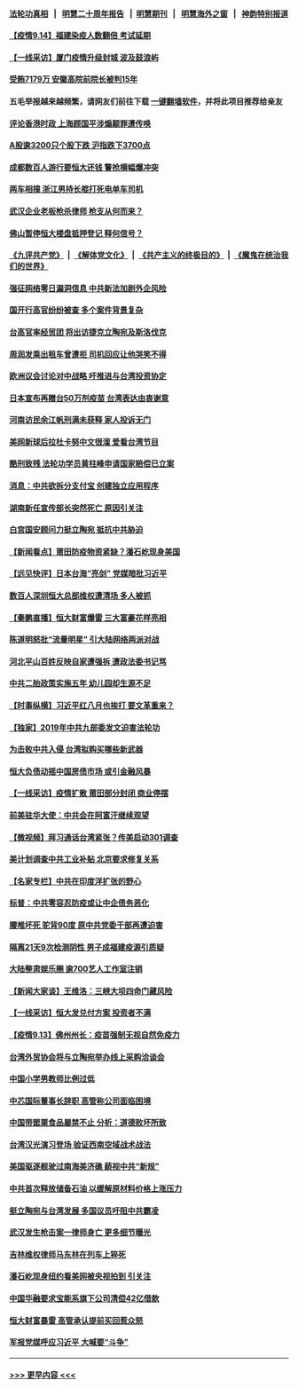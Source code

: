 #### [法轮功真相](https://github.com/gfw-breaker/truth/blob/master/README.md?t=0) &nbsp;&nbsp;|&nbsp;&nbsp; [明慧二十周年报告](https://github.com/gfw-breaker/mh-reports/blob/master/README.md?t=0) &nbsp;&nbsp;|&nbsp;&nbsp;[明慧期刊](https://github.com/gfw-breaker/mh-qikan) &nbsp;&nbsp;|&nbsp;&nbsp; [明慧海外之窗](https://github.com/gfw-breaker/mh-news/blob/master/README.md?t=0) &nbsp;&nbsp;|&nbsp;&nbsp; [神韵特别报道](https://github.com/gfw-breaker/mh-news/blob/master/shenyun.md?t=0)
#### [【疫情9.14】福建染疫人数翻倍 考试延期](../pages/nsc413/n13232904.md?t=09142150) 
#### [【一线采访】厦门疫情升级封城 波及鼓浪屿](../pages/nsc413/n13233108.md?t=09142150) 
#### [受贿7179万 安徽高院前院长被判15年](../pages/nsc413/n13233171.md?t=09142150) 
#### 五毛举报越来越频繁，请网友们前往下载 [一键翻墙软件](https://github.com/gfw-breaker/ssr-accounts)，并将此项目推荐给亲友
#### [评论香港时政 上海顾国平涉煽颠罪遭传唤](../pages/nsc413/n13233139.md?t=09142150) 
#### [A股逾3200只个股下跌 沪指跌下3700点](../pages/nsc413/n13232622.md?t=09142150) 
#### [成都数百人游行要恒大还钱 警抢横幅爆冲突](../pages/nsc413/n13232765.md?t=09142150) 
#### [两车相撞 浙江男持长棍打死电单车司机](../pages/nsc413/n13232772.md?t=09142150) 
#### [武汉企业老板枪杀律师 枪支从何而来？](../pages/nsc413/n13232148.md?t=09142150) 
#### [佛山暂停恒大楼盘抵押登记 释何信号？](../pages/nsc413/n13231961.md?t=09142150) 
#### [《九评共产党》](https://github.com/begood0513/9ping.md/blob/master/README.md) &nbsp;|&nbsp; [《解体党文化》](../../../../jtdwh.md/blob/master/README.md)  &nbsp;|&nbsp; [《共产主义的终极目的》](../../../../gczydzjmd.md/blob/master/README.md) &nbsp;|&nbsp; [《魔鬼在统治我们的世界》](../../../../mgztzwmdsj.md/blob/master/README.md) 
#### [强征网络零日漏洞信息 中共新法加剧外企风险](../pages/nsc413/n13232301.md?t=09142150) 
#### [国开行高官纷纷被查 多个案件背景复杂](../pages/nsc413/n13231920.md?t=09142150) 
#### [台高官率经贸团 将出访捷克立陶宛及斯洛伐克](../pages/nsc413/n13232188.md?t=09142150) 
#### [周润发乘出租车曾遭拒 司机回应让他哭笑不得](../pages/nsc413/n13231694.md?t=09142150) 
#### [欧洲议会讨论对中战略 吁推进与台湾投资协定](../pages/nsc413/n13232130.md?t=09142150) 
#### [日本宣布再赠台50万剂疫苗 台湾表达由衷谢意](../pages/nsc413/n13229907.md?t=09142150) 
#### [河南访民余江帆刑满未获释 家人投诉无门](../pages/nsc413/n13232106.md?t=09142150) 
#### [美网新球后拉杜卡努中文很溜 爱看台湾节目](../pages/nsc413/n13232116.md?t=09142150) 
#### [酷刑致残 法轮功学员黄柱峰申请国家赔偿已立案](../pages/nsc413/n13231174.md?t=09142150) 
#### [消息：中共欲拆分支付宝 创建独立应用程序](../pages/nsc413/n13231701.md?t=09142150) 
#### [湖南新任宣传部长突然死亡 原因引关注](../pages/nsc413/n13231831.md?t=09142150) 
#### [白宫国安顾问力挺立陶宛 抵抗中共胁迫](../pages/nsc413/n13231756.md?t=09142150) 
#### [【新闻看点】莆田防疫物资紧缺？潘石屹现身美国](../pages/nsc413/n13231376.md?t=09142150) 
#### [【远见快评】日本台海“亮剑” 党媒暗批习近平](../pages/nsc413/n13231409.md?t=09142150) 
#### [数百人深圳恒大总部维权遭清场 多人被抓](../pages/nsc413/n13231523.md?t=09142150) 
#### [【秦鹏直播】恒大财富爆雷 三大富豪花样亮相](../pages/nsc413/n13231382.md?t=09142150) 
#### [陈道明怒批“流量明星” 引大陆网络两派对战](../pages/nsc413/n13228727.md?t=09142150) 
#### [河北平山百姓反映自家遭强拆 遭政法委书记骂](../pages/nsc413/n13231287.md?t=09142150) 
#### [中共二胎政策实施五年 幼儿园却生源不足](../pages/nsc413/n13231366.md?t=09142150) 
#### [【时事纵横】习近平红八月也挨打 要文革重来？](../pages/nsc413/n13231393.md?t=09142150) 
#### [【独家】2019年中共九部委发文迫害法轮功](../pages/nsc413/n13228999.md?t=09142150) 
#### [为击败中共入侵 台湾拟购买哪些新武器](../pages/nsc413/n13231247.md?t=09142150) 
#### [恒大负债动摇中国房债市场 或引金融风暴](../pages/nsc413/n13227422.md?t=09142150) 
#### [【一线采访】疫情扩散 莆田部分封闭 商业停摆](../pages/nsc413/n13231162.md?t=09142150) 
#### [前美驻华大使：中共会在阿富汗继续观望](../pages/nsc413/n13231112.md?t=09142150) 
#### [【微视频】拜习通话台湾紧张？传美启动301调查](../pages/nsc413/n13230604.md?t=09142150) 
#### [美计划调查中共工业补贴 北京要求修复关系](../pages/nsc413/n13231026.md?t=09142150) 
#### [【名家专栏】中共在印度洋扩张的野心](../pages/nsc413/n13230240.md?t=09142150) 
#### [标普：中共零容忍防疫或让中企债务恶化](../pages/nsc413/n13230717.md?t=09142150) 
#### [腰椎坏死 驼背90度 原中共党委干部再遭迫害](../pages/nsc413/n13228165.md?t=09142150) 
#### [隔离21天9次检测阴性 男子成福建疫源引质疑](../pages/nsc413/n13230502.md?t=09142150) 
#### [大陆整肃娱乐圈 逾700艺人工作室注销](../pages/nsc413/n13229850.md?t=09142150) 
#### [【新闻大家谈】王维洛：三峡大坝四命门藏风险](../pages/nsc413/n13229197.md?t=09142150) 
#### [【一线采访】恒大发兑付方案 投资者不满](../pages/nsc413/n13229659.md?t=09142150) 
#### [【疫情9.13】佛州州长：疫苗强制无视自然免疫力](../pages/nsc413/n13229759.md?t=09142150) 
#### [台湾外贸协会将与立陶宛举办线上采购洽谈会](../pages/nsc413/n13230007.md?t=09142150) 
#### [中国小学男教师比例过低](../pages/nsc413/n13229043.md?t=09142150) 
#### [中芯国际董事长辞职 高管称公司面临困境](../pages/nsc413/n13228801.md?t=09142150) 
#### [中国带罂粟食品屡禁不止 分析：道德败坏所致](../pages/nsc413/n13228787.md?t=09142150) 
#### [台湾汉光演习登场 验证西南空域战术战法](../pages/nsc413/n13229729.md?t=09142150) 
#### [美国驱逐舰驶过南海美济礁 藐视中共“新规”](../pages/nsc413/n13227461.md?t=09142150) 
#### [中共首次释放储备石油 以缓解原材料价格上涨压力](../pages/nsc413/n13227436.md?t=09142150) 
#### [挺立陶宛与台湾发展 多国议员吁阻中共霸凌](../pages/nsc413/n13228920.md?t=09142150) 
#### [武汉发生枪击案一律师身亡 更多细节曝光](../pages/nsc413/n13229556.md?t=09142150) 
#### [吉林维权律师马东林在列车上猝死](../pages/nsc413/n13229391.md?t=09142150) 
#### [潘石屹现身纽约看美网被央视拍到 引关注](../pages/nsc413/n13229052.md?t=09142150) 
#### [中国华融要求宝能系旗下公司清偿42亿借款](../pages/nsc413/n13228994.md?t=09142150) 
#### [恒大财富暴雷 高管承认提前买回惹众怒](../pages/nsc413/n13229104.md?t=09142150) 
#### [军报党媒呼应习近平 大喊要“斗争”](../pages/nsc413/n13226283.md?t=09142150) 

----
#### [ >>> 更早内容 <<< ](../indexes/nsc413-earlier.md)
